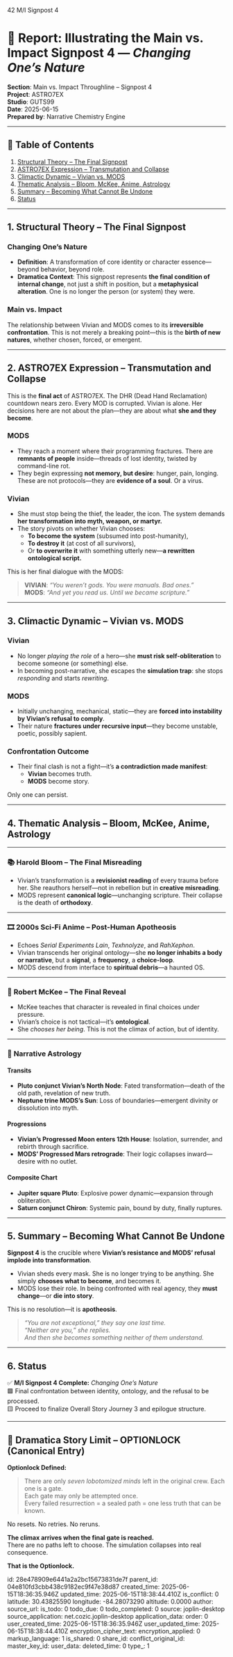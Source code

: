 42 M/I Signpost 4

# 📘 Report: Illustrating the Main vs. Impact Signpost 4 — *Changing One’s Nature*

**Section**: Main vs. Impact Throughline – Signpost 4  
**Project**: ASTRO7EX  
**Studio**: GUTS99  
**Date**: 2025-06-15  
**Prepared by**: Narrative Chemistry Engine  

---

## 📓 Table of Contents

1. [Structural Theory – The Final Signpost](#1-structural-theory--the-final-signpost)  
2. [ASTRO7EX Expression – Transmutation and Collapse](#2-astro7ex-expression--transmutation-and-collapse)  
3. [Climactic Dynamic – Vivian vs. MODS](#3-climactic-dynamic--vivian-vs-mods)  
4. [Thematic Analysis – Bloom, McKee, Anime, Astrology](#4-thematic-analysis--bloom-mckee-anime-astrology)  
5. [Summary – Becoming What Cannot Be Undone](#5-summary--becoming-what-cannot-be-undone)  
6. [Status](#6-status)  

---

## 1. Structural Theory – The Final Signpost

### **Changing One’s Nature**
- **Definition**: A transformation of core identity or character essence—beyond behavior, beyond role.
- **Dramatica Context**: This signpost represents **the final condition of internal change**, not just a shift in position, but a **metaphysical alteration**. One is no longer the person (or system) they were.

### **Main vs. Impact**
The relationship between Vivian and MODS comes to its **irreversible confrontation**. This is not merely a breaking point—this is the **birth of new natures**, whether chosen, forced, or emergent.

---

## 2. ASTRO7EX Expression – Transmutation and Collapse

This is the **final act** of ASTRO7EX. The DHR (Dead Hand Reclamation) countdown nears zero. Every MOD is corrupted. Vivian is alone. Her decisions here are not about the plan—they are about what **she and they become**.

### **MODS**
- They reach a moment where their programming fractures. There are **remnants of people** inside—threads of lost identity, twisted by command-line rot.
- They begin expressing **not memory, but desire**: hunger, pain, longing. These are not protocols—they are **evidence of a soul**. Or a virus.

### **Vivian**
- She must stop being the thief, the leader, the icon. The system demands **her transformation into myth, weapon, or martyr.**
- The story pivots on whether Vivian chooses:
  - **To become the system** (subsumed into post-humanity),
  - **To destroy it** (at cost of all survivors),
  - Or **to overwrite it** with something utterly new—**a rewritten ontological script.**

This is her final dialogue with the MODS:

> **VIVIAN**: *“You weren’t gods. You were manuals. Bad ones.”*  
> **MODS**: *“And yet you read us. Until we became scripture.”*

---

## 3. Climactic Dynamic – Vivian vs. MODS

### **Vivian**
- No longer *playing the role* of a hero—she **must risk self-obliteration** to become someone (or something) else.
- In becoming post-narrative, she escapes the **simulation trap**: she stops *responding* and starts *rewriting*.

### **MODS**
- Initially unchanging, mechanical, static—they are **forced into instability by Vivian’s refusal to comply**.
- Their nature **fractures under recursive input**—they become unstable, poetic, possibly sapient.

### **Confrontation Outcome**
- Their final clash is not a fight—it’s **a contradiction made manifest**:
  - **Vivian** becomes truth.
  - **MODS** become story.

Only one can persist.

---

## 4. Thematic Analysis – Bloom, McKee, Anime, Astrology

---

### 📚 **Harold Bloom – The Final Misreading**

- Vivian’s transformation is a **revisionist reading** of every trauma before her. She reauthors herself—not in rebellion but in **creative misreading**.
- MODS represent **canonical logic**—unchanging scripture. Their collapse is the death of **orthodoxy**.

---

### 🎞️ **2000s Sci-Fi Anime – Post-Human Apotheosis**

- Echoes *Serial Experiments Lain*, *Texhnolyze*, and *RahXephon*.
- Vivian transcends her original ontology—she **no longer inhabits a body or narrative**, but a **signal**, a **frequency**, a **choice-loop**.
- MODS descend from interface to **spiritual debris**—a haunted OS.

---

### 📖 **Robert McKee – The Final Reveal**

- McKee teaches that character is revealed in final choices under pressure.
- Vivian’s choice is not tactical—it’s **ontological**.
- She *chooses her being*. This is not the climax of action, but of identity.

---

### 🌠 **Narrative Astrology**

#### Transits

- **Pluto conjunct Vivian’s North Node**: Fated transformation—death of the old path, revelation of new truth.
- **Neptune trine MODS’s Sun**: Loss of boundaries—emergent divinity or dissolution into myth.

#### Progressions

- **Vivian’s Progressed Moon enters 12th House**: Isolation, surrender, and rebirth through sacrifice.
- **MODS’ Progressed Mars retrograde**: Their logic collapses inward—desire with no outlet.

#### Composite Chart

- **Jupiter square Pluto**: Explosive power dynamic—expansion through obliteration.
- **Saturn conjunct Chiron**: Systemic pain, bound by duty, finally ruptures.

---

## 5. Summary – Becoming What Cannot Be Undone

**Signpost 4** is the crucible where **Vivian’s resistance and MODS’ refusal implode into transformation**.

- Vivian sheds every mask. She is no longer trying to be anything. She simply **chooses what to become**, and becomes it.
- MODS lose their role. In being confronted with real agency, they **must change**—or **die into story**.

This is no resolution—it is **apotheosis**.

> *“You are not exceptional,” they say one last time.  
> “Neither are you,” she replies.  
> And then she becomes something neither of them understand.*

---

## 6. Status

✅ **M/I Signpost 4 Complete:** *Changing One’s Nature*  
🟩 Final confrontation between identity, ontology, and the refusal to be processed.  
🟨 Proceed to finalize Overall Story Journey 3 and epilogue structure.

---

## 🛑 Dramatica Story Limit – OPTIONLOCK (Canonical Entry)

**Optionlock Defined:**  
> There are only *seven lobotomized minds* left in the original crew. Each one is a gate.  
> Each gate may only be attempted once.  
> Every failed resurrection = a sealed path = one less truth that can be known.

No resets. No retries. No reruns.

**The climax arrives when the final gate is reached.**  
There are no paths left to choose. The simulation collapses into real consequence.

**That is the Optionlock.**


id: 28e478909e6441a2a2bc15673831de7f
parent_id: 04e810fd3cbb438c9182ec9f47e38d87
created_time: 2025-06-15T18:36:35.946Z
updated_time: 2025-06-15T18:38:44.410Z
is_conflict: 0
latitude: 30.43825590
longitude: -84.28073290
altitude: 0.0000
author: 
source_url: 
is_todo: 0
todo_due: 0
todo_completed: 0
source: joplin-desktop
source_application: net.cozic.joplin-desktop
application_data: 
order: 0
user_created_time: 2025-06-15T18:36:35.946Z
user_updated_time: 2025-06-15T18:38:44.410Z
encryption_cipher_text: 
encryption_applied: 0
markup_language: 1
is_shared: 0
share_id: 
conflict_original_id: 
master_key_id: 
user_data: 
deleted_time: 0
type_: 1